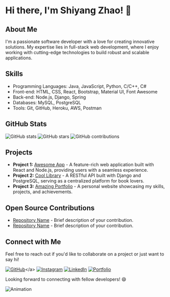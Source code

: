 # Hi there, I'm Shiyang Zhao! 👋

## About Me
I'm a passionate software developer with a love for creating innovative solutions. My expertise lies in full-stack web development, where I enjoy working with cutting-edge technologies to build robust and scalable applications.

## Skills
- Programming Languages: Java, JavaScript, Python, C/C++, C#
- Front-end: HTML, CSS, React, Bootstrap, Material UI, Font Awesome
- Back-end: Node.js, Django, Spring
- Databases: MySQL, PostgreSQL
- Tools: Git, GitHub, Heroku, AWS, Postman

## GitHub Stats
![GitHub stats](https://img.shields.io/github/followers/your-username?label=Followers&style=social)
![GitHub stars](https://img.shields.io/github/stars/your-username?label=Stars&style=social)
![GitHub contributions](https://img.shields.io/github/last-commit/your-username/your-repository?label=Contributions&style=social)


## Projects
- **Project 1:** [Awesome App](https://github.com/your-username/awesome-app) - A feature-rich web application built with React and Node.js, providing users with a seamless experience.
- **Project 2:** [Cool Library](https://github.com/your-username/cool-library) - A RESTful API built with Django and PostgreSQL, serving as a centralized platform for book lovers.
- **Project 3:** [Amazing Portfolio](https://github.com/your-username/amazing-portfolio) - A personal website showcasing my skills, projects, and achievements.

## Open Source Contributions
- [Repository Name](https://github.com/your-username/repository-name) - Brief description of your contribution.
- [Repository Name](https://github.com/your-username/repository-name) - Brief description of your contribution.

## Connect with Me
Feel free to reach out if you'd like to collaborate on a project or just want to say hi!

<a>[![GitHub](https://img.shields.io/github/followers/Shiyang-Zhao?label=Follow%20%40Shiyang-Zhao&style=social)]([https://github.com/your-username](https://github.com/Shiyang-Zhao))</a>
[![Instagram](https://img.shields.io/badge/Connect%20with%20me%20on-Instagram-orange)]([https://www.instagram.com/your-username](https://www.instagram.com/shawn_zhao0/))
[![LinkedIn](https://img.shields.io/badge/Connect%20with%20me%20on-LinkedIn-blue)]([https://www.linkedin.com/in/your-username](https://www.linkedin.com/in/shiyang-zhao-0a3a411a0/))
[![Portfolio](https://img.shields.io/badge/Check%20out%20my-Portfolio-yellow)]([https://your-portfolio-website.com](https://shiyang-zhao.github.io/))

Looking forward to connecting with fellow developers! 😄

![Animation](https://your-gif-animation-url.com/animation.gif)
